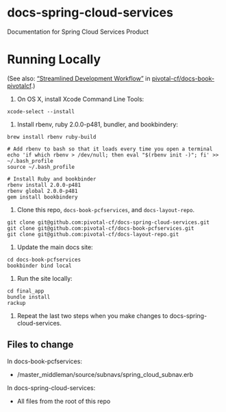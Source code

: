 # docs-spring-cloud-services
Documentation for Spring Cloud Services Product

# Running Locally

(See also: [&#8220;Streamlined Development Workflow&#8221;](https://github.com/pivotal-cf/docs-book-pivotalcf#streamlined-development-workflow) in [pivotal-cf/docs-book-pivotalcf](https://github.com/pivotal-cf/docs-book-pivotalcf).)

1. On OS X, install Xcode Command Line Tools:

  ```
xcode-select --install
  ```

1. Install rbenv, ruby 2.0.0-p481, bundler, and bookbindery:
  
  ```
brew install rbenv ruby-build

# Add rbenv to bash so that it loads every time you open a terminal
echo 'if which rbenv > /dev/null; then eval "$(rbenv init -)"; fi' >> ~/.bash_profile
source ~/.bash_profile

# Install Ruby and bookbinder
rbenv install 2.0.0-p481
rbenv global 2.0.0-p481
gem install bookbindery
  ```
  
1. Clone this repo, `docs-book-pcfservices`, and `docs-layout-repo`.
  
  ```
git clone git@github.com:pivotal-cf/docs-spring-cloud-services.git
git clone git@github.com:pivotal-cf/docs-book-pcfservices.git
git clone git@github.com:pivotal-cf/docs-layout-repo.git
  ```

1. Update the main docs site:
  
  ```
cd docs-book-pcfservices
bookbinder bind local
  ```
  
1. Run the site locally:

  ```
cd final_app
bundle install
rackup
  ```
  
1. Repeat the last two steps when you make changes to docs-spring-cloud-services.

## Files to change

In docs-book-pcfservices:
- /master_middleman/source/subnavs/spring_cloud_subnav.erb

In docs-spring-cloud-services:
- All files from the root of this repo



